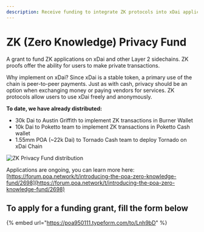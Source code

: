 ```yaml
---
description: Receive funding to integrate ZK protocols into xDai applications and wallets
---
```


# ZK \(Zero Knowledge\) Privacy Fund

A grant to fund ZK applications on xDai and other Layer 2 sidechains. ZK proofs offer the ability for users to make private transactions.

Why implement on xDai? Since xDai is a stable token, a primary use of the chain is peer-to-peer payments. Just as with cash, privacy should be an option when exchanging money or paying vendors for services. ZK protocols allow users to use xDai freely and anonymously.

**To date, we have already distributed:** 

* 30k Dai to Austin Griffith to implement ZK transactions in Burner Wallet
* 10k Dai to Poketto team to implement ZK transactions in Poketto Cash wallet
* 1.55mm POA \(~22k Dai\) to Tornado Cash team to deploy Tornado on xDai Chain

![ZK Privacy Fund distribution](../../.gitbook/assets/zero-knowledge-fund.png)

Applications are ongoing, you can learn more here:  
 [https://forum.poa.network/t/introducing-the-poa-zero-knowledge-fund/2698](https://forum.poa.network/t/introducing-the-poa-zero-knowledge-fund/2698)

## To apply for a funding grant,  fill the form below

{% embed url="https://poa950111.typeform.com/to/Lnh9bD" %}



